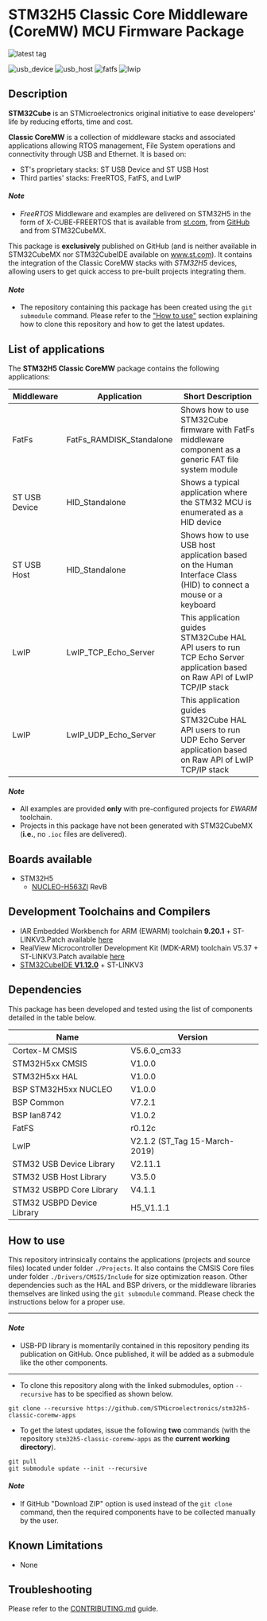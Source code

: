 # STM32H5 Classic Core Middleware (CoreMW) MCU Firmware Package

![latest tag](https://img.shields.io/github/v/tag/STMicroelectronics/stm32h5-classic-coremw-apps.svg?color=brightgreen)

![usb_device](https://img.shields.io/badge/usb_device-v2.11.1-blue.svg) ![usb_host](https://img.shields.io/badge/usb_host-v3.5.0-blue.svg) ![fatfs](https://img.shields.io/badge/fatfs-r0.12c-blue.svg) ![lwip](https://img.shields.io/badge/lwip-v2.1.2-blue.svg)

## Description

**STM32Cube** is an STMicroelectronics original initiative to ease developers' life by reducing efforts, time and cost.

**Classic CoreMW** is a collection of middleware stacks and associated applications allowing RTOS management, File System operations and connectivity through USB and Ethernet. It is based on:
* ST's proprietary stacks: ST USB Device and ST USB Host
* Third parties' stacks: FreeRTOS, FatFS, and LwIP

#### *Note*

 * *FreeRTOS* Middleware and examples are delivered on STM32H5 in the form of X-CUBE-FREERTOS that is available from [st.com](https://www.st.com/en/embedded-software/x-cube-freertos.html), from [GitHub](https://github.com/STMicroelectronics/x-cube-freertos) and from STM32CubeMX.

This package is **exclusively** published on GitHub (and is neither available in STM32CubeMX nor STM32CubeIDE available on www.st.com). 
It contains the integration of the Classic CoreMW stacks with *STM32H5* devices, allowing users to get quick access to pre-built projects integrating them.

#### *Note*

 * The repository containing this package has been created using the `git submodule` command. Please refer to the ["How to use"](README.md#how-to-use) section explaining how to clone this repository and how to get the latest updates.

## List of applications

The **STM32H5 Classic CoreMW** package contains the following applications:

Middleware    | Application                        | Short Description
--------------|------------------------------------|------------------------------------------------------------------------
FatFs	      | FatFs_RAMDISK_Standalone	       | Shows how to use STM32Cube firmware with FatFs middleware component as a generic FAT file system module
ST USB Device | HID_Standalone                     | Shows a typical application where the STM32 MCU is enumerated as a HID device
ST USB Host   | HID_Standalone                     | Shows how to use USB host application based on the Human Interface Class (HID) to connect a mouse or a keyboard
LwIP	      | LwIP_TCP_Echo_Server		       | This application guides STM32Cube HAL API users to run TCP Echo Server application based on Raw API of LwIP TCP/IP stack
LwIP	      | LwIP_UDP_Echo_Server               | This application guides STM32Cube HAL API users to run UDP Echo Server application based on Raw API of LwIP TCP/IP stack

#### *Note*

 * All examples are provided **only** with pre-configured projects for *EWARM* toolchain.
 * Projects in this package have not been generated with STM32CubeMX (**i.e.**, no `.ioc` files are delivered).

## Boards available

 * STM32H5
   * [NUCLEO-H563ZI](https://www.st.com/en/evaluation-tools/nucleo-h563zi.html) RevB

## Development Toolchains and Compilers

 * IAR Embedded Workbench for ARM (EWARM) toolchain **9.20.1** + ST-LINKV3.Patch available [here](https://github.com/STMicroelectronics/STM32CubeH5/tree/main/Utilities/PC_Software/IDEs_Patches/EWARM/EWARMv8_STM32H5xx_V1.0.zip)
 * RealView Microcontroller Development Kit (MDK-ARM) toolchain V5.37 + ST-LINKV3.Patch available [here](https://github.com/STMicroelectronics/STM32CubeH5/tree/main/Utilities/PC_Software/IDEs_Patches/MDK-ARM/Keil.STM32H5xx_DFP.1.0.0.zip)
 * [STM32CubeIDE **V1.12.0**](https://www.st.com/en/development-tools/stm32cubeide.html) + ST-LINKV3



## Dependencies

This package has been developed and tested using the list of components detailed in the table below.

Name                       |   Version
---------------------------|---------------
Cortex-M CMSIS             |   V5.6.0_cm33
STM32H5xx CMSIS            |   V1.0.0
STM32H5xx HAL              |   V1.0.0
BSP STM32H5xx NUCLEO       |   V1.0.0
BSP Common                 |   V7.2.1
BSP lan8742                |   V1.0.2
FatFS                      |   r0.12c
LwIP			           |   V2.1.2 (ST_Tag 15-March-2019)
STM32 USB Device Library   |   V2.11.1
STM32 USB Host Library     |   V3.5.0
STM32 USBPD Core Library   |   V4.1.1
STM32 USBPD Device Library |   H5_V1.1.1

## How to use

This repository intrinsically contains the applications (projects and source files) located under folder `./Projects`. 
It also contains the CMSIS Core files under folder `./Drivers/CMSIS/Include` for size optimization reason. 
Other dependencies such as the HAL and BSP drivers, or the middleware libraries themselves are linked using the `git submodule` command. 
Please check the instructions below for a proper use.

---

#### *Note*

 * USB-PD library is momentarily contained in this repository pending its publication on GitHub. Once published, it will be added as a submodule like the other components.

---

* To clone this repository along with the linked submodules, option `--recursive` has to be specified as shown below.

```
git clone --recursive https://github.com/STMicroelectronics/stm32h5-classic-coremw-apps
```

* To get the latest updates, issue the following **two** commands (with the repository `stm32h5-classic-coremw-apps` as the **current working directory**).

```
git pull
git submodule update --init --recursive
```

#### *Note*

 * If GitHub "Download ZIP" option is used instead of the `git clone` command, then the required components have to be collected manually by the user.

## Known Limitations
 
 * None

## Troubleshooting

Please refer to the [CONTRIBUTING.md](CONTRIBUTING.md) guide.
